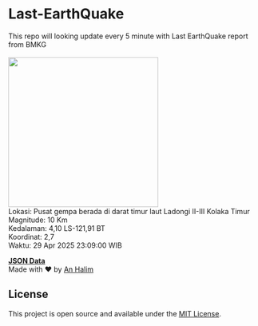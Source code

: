 # Last-EarthQuake
This repo will looking update every 5 minute with Last EarthQuake report from BMKG
<br>
<br>
<img src="undefined" width="300"/>
<br>
Lokasi: Pusat gempa berada di darat timur laut Ladongi  II-III Kolaka Timur <br>
Magnitude: 10 Km <br>
Kedalaman: 4,10 LS-121,91 BT <br>
Koordinat: 2,7 <br>
Waktu: 29 Apr 2025 23:09:00 WIB <br>

<a href="./data/data.json">**JSON Data**</a>
<br>
Made with ❤️ by <a href="https://github.com/an-halim">An Halim</a>
## License

This project is open source and available under the [MIT License](LICENSE).
